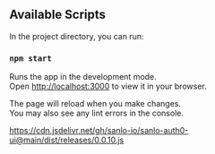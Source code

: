 ## Available Scripts

In the project directory, you can run:

### `npm start`

Runs the app in the development mode.\
Open [http://localhost:3000](http://localhost:3000) to view it in your browser.

The page will reload when you make changes.\
You may also see any lint errors in the console.

https://cdn.jsdelivr.net/gh/sanlo-io/sanlo-auth0-ui@main/dist/releases/0.0.10.js
